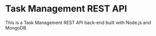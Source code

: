 # Task Management REST API
This is a Task Management REST API back-end built with Node.js and MongoDB.

